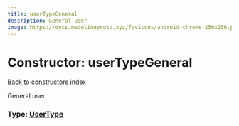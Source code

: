 ```yaml
---
title: userTypeGeneral
description: General user
image: https://docs.madelineproto.xyz/favicons/android-chrome-256x256.png
---
```

# Constructor: userTypeGeneral  
[Back to constructors index](index.md)



General user




### Type: [UserType](../types/UserType.md)


